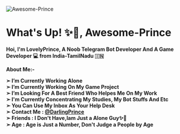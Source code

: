 ![Awesome-Prince](https://telegra.ph/file/3e76debd2c40967efc9f4.jpg)
# What's Up! ✨🥀, Awesome-Prince

<b>Hoi, I'm LovelyPrince, A Noob Telegram Bot Developer And A Game Developer 💻 from India-TamilNadu 🇮🇳

 **About Me:-**

**➣ I’m Currently Working Alone**  
**➣ I’m Currently Working On My Game Project**  
**➣ I’m Looking For A Best Friend Who Helpes Me On My Work**      
**➣ I'm Currently Concentrating My Studies, My Bot Stuffs And Etc**        
**➣ You Can Use My Inbox As Your Help Desk**  
**➣ Contact Me :** [@DarlingPrince](DarlingPrince@protonmail.com)  
**➣ Friends :  I Don't Have,Iam Just a Alone Guy✨🥀**   
**➣ Age : Age is Just a Number, Don't Judge a People by Age**  
